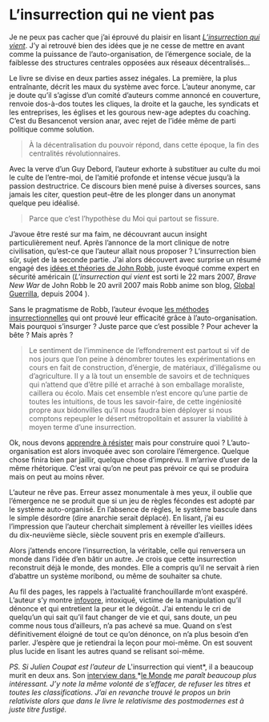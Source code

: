 # L’insurrection qui ne vient pas

Je ne peux pas cacher que j’ai éprouvé du plaisir en lisant [*L’insurrection qui vient*](http://rebellyon.info/article5710.html). J’y ai retrouvé bien des idées que je ne cesse de mettre en avant comme la puissance de l’auto-organisation, de l’émergence sociale, de la faiblesse des structures centrales opposées aux réseaux décentralisés…

Le livre se divise en deux parties assez inégales. La première, la plus entraînante, décrit les maux du système avec force. L’auteur anonyme, car je doute qu’il s’agisse d’un comité d’auteurs comme annoncé en couverture, renvoie dos-à-dos toutes les cliques, la droite et la gauche, les syndicats et les entreprises, les églises et les gourous new-age adeptes du coaching. C’est du Besancenot version anar, avec rejet de l’idée même de parti politique comme solution.

> À la décentralisation du pouvoir répond, dans cette époque, la fin des centralités révolutionnaires.

Avec la verve d’un Guy Debord, l’auteur exhorte à substituer au culte du moi le culte de l’entre-moi, de l’amitié profonde et intense vécue jusqu’à la passion destructrice. Ce discours bien mené puise à diverses sources, sans jamais les citer, question peut-être de les plonger dans un anonymat quelque peu idéalisé.

> Parce que c’est l’hypothèse du Moi qui partout se fissure.

J’avoue être resté sur ma faim, ne découvrant aucun insight particulièrement neuf. Après l’annonce de la mort clinique de notre civilisation, qu’est-ce que l’auteur allait nous proposer ? L’insurrection bien sûr, sujet de la seconde partie. J’ai alors découvert avec surprise un résumé engagé des [idées et théories de John Robb](http://blog.tcrouzet.com/2008/02/22/le-cinquieme-pouvoir-militaire/), juste évoqué comme expert en sécurité américain (*L'insurrection qui vient* est sorti le 22 mars 2007, *Brave New War* de John Robb le 20 avril 2007 mais Robb anime son blog, [Global Guerrilla](http://globalguerrillas.typepad.com), depuis 2004 ).

Sans le pragmatisme de Robb, l’auteur évoque [les méthodes insurrectionnelles](http://blog.tcrouzet.com/2008/03/30/la-premiere-puissance-mondiale-c%E2%80%99est-la-guerilla/) qui ont prouvé leur efficacité grâce à l’auto-organisation. Mais pourquoi s’insurger ? Juste parce que c’est possible ? Pour achever la bête ? Mais après ?

> Le sentiment de l’imminence de l’effondrement est partout si vif de nos jours que l’on peine à dénombrer toutes les expérimentations en cours en fait de construction, d’énergie, de matériaux, d’illégalisme ou d’agriculture. Il y a là tout un ensemble de savoirs et de techniques qui n’attend que d’être pillé et arraché à son emballage moraliste, caillera ou écolo. Mais cet ensemble n’est encore qu’une partie de toutes les intuitions, de tous les savoir-faire, de cette ingéniosité propre aux bidonvilles qu’il nous faudra bien déployer si nous comptons repeupler le désert métropolitain et assurer la viabilité à moyen terme d’une insurrection.

Ok, nous devons [apprendre à résister](http://blog.tcrouzet.com/2009/05/15/reprendre-du-temps-de-cerveau-disponible/) mais pour construire quoi ? L’auto-organisation est alors invoquée avec son corolaire l’émergence. Quelque chose finira bien par jaillir, quelque chose d’imprévu. Il m’arrive d’user de la même rhétorique. C’est vrai qu’on ne peut pas prévoir ce qui se produira mais on peut au moins rêver.

L’auteur ne rêve pas. Erreur assez monumentale à mes yeux, il oublie que l’émergence ne se produit que si un jeu de règles fécondes est adopté par le système auto-organisé. En l’absence de règles, le système bascule dans le simple désordre (dire anarchie serait déplacé). En lisant, j’ai eu l’impression que l’auteur cherchait simplement à réveiller les vieilles idées du dix-neuvième siècle, siècle souvent pris en exemple d’ailleurs.

Alors j’attends encore l’insurrection, la véritable, celle qui renversera un monde dans l’idée d’en bâtir un autre. Je crois que cette insurrection reconstruit déjà le monde, des mondes. Elle a compris qu’il ne servait à rien d’abattre un système moribond, ou même de souhaiter sa chute.

Au fil des pages, les rappels à l’actualité franchouillarde m’ont exaspéré. L’auteur s’y montre [infovore](http://blog.tcrouzet.com/2006/07/28/infovore/), intoxiqué, victime de la manipulation qu’il dénonce et qui entretient la peur et le dégoût. J’ai entendu le cri de quelqu’un qui sait qu’il faut changer de vie et qui, sans doute, un peu comme nous tous d’ailleurs, n’a pas achevé sa mue. Quand on s’est définitivement éloigné de tout ce qu’on dénonce, on n’a plus besoin d’en parler. J’espère que je retiendrai la leçon pour moi-même. On est souvent plus lucide en lisant les autres quand se relisant soi-même.

*PS. Si Julien Coupat est l’auteur de* L'insurrection qui vient*, il a beaucoup murit en deux ans. Son [interview dans ](http://blog.tcrouzet.com/2009/05/25/julien-coupat-la-fabrication-d%E2%80%99un-heros/)*[le Monde](http://blog.tcrouzet.com/2009/05/25/julien-coupat-la-fabrication-d%E2%80%99un-heros/) *me paraît beaucoup plus intéressant. J’y note la même volonté de s’effacer, de refuser les titres et toutes les classifications. J’ai en revanche trouvé le propos un brin relativiste alors que dans le livre le relativisme des postmodernes est à juste titre fustigé.*